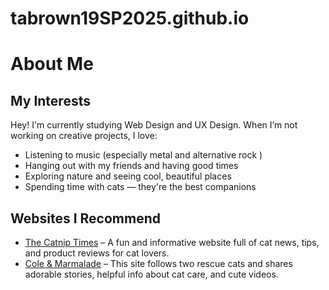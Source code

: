 # tabrown19SP2025.github.io

# About Me

## My Interests

Hey! I'm currently studying Web Design and UX Design. When I’m not working on creative projects, I love:

- Listening to music (especially metal and alternative rock )
- Hanging out with my friends and having good times
- Exploring nature and seeing cool, beautiful places 
- Spending time with cats — they're the best companions 

## Websites I Recommend

- [The Catnip Times](https://www.thecatniptimes.com) – A fun and informative website full of cat news, tips, and product reviews for cat lovers.
- [Cole & Marmalade](https://coleandmarmalade.com) – This site follows two rescue cats and shares adorable stories, helpful info about cat care, and cute videos.
